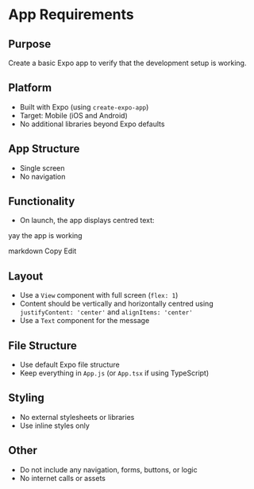 # App Requirements

## Purpose
Create a basic Expo app to verify that the development setup is working.

## Platform
- Built with Expo (using `create-expo-app`)
- Target: Mobile (iOS and Android)
- No additional libraries beyond Expo defaults

## App Structure
- Single screen
- No navigation

## Functionality
- On launch, the app displays centred text:
  
yay the app is working

markdown
Copy
Edit

## Layout
- Use a `View` component with full screen (`flex: 1`)
- Content should be vertically and horizontally centred using `justifyContent: 'center'` and `alignItems: 'center'`
- Use a `Text` component for the message

## File Structure
- Use default Expo file structure
- Keep everything in `App.js` (or `App.tsx` if using TypeScript)

## Styling
- No external stylesheets or libraries
- Use inline styles only

## Other
- Do not include any navigation, forms, buttons, or logic
- No internet calls or assets